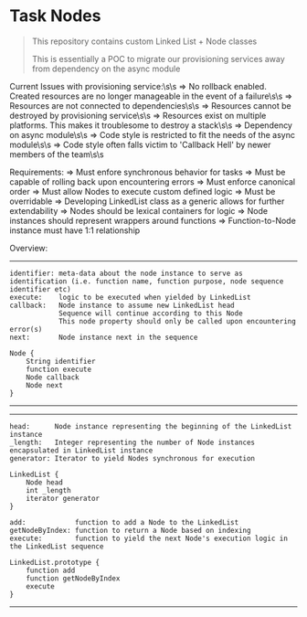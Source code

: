 <h1>Task Nodes</h1>

<blockquote>
<p>This repository contains custom Linked List + Node classes</p>
<p>This is essentially a POC to migrate our provisioning services away from dependency on the async module</p>
</blockquote>
Current Issues with provisioning service:\s\s
    => No rollback enabled. Created resources are no longer manageable in the event of a failure\s\s
        => Resources are not connected to dependencies\s\s
        => Resources cannot be destroyed by provisioning service\s\s
        => Resources exist on multiple platforms. This makes it troublesome to destroy a stack\s\s
    => Dependency on async module\s\s
        => Code style is restricted to fit the needs of the async module\s\s
        => Code style often falls victim to 'Callback Hell' by newer members of the team\s\s

Requirements:
    => Must enfore synchronous behavior for tasks
    => Must be capable of rolling back upon encountering errors
    => Must enforce canonical order
    => Must allow Nodes to execute custom defined logic
    => Must be overridable
        => Developing LinkedList class as a generic allows for further extendability
    => Nodes should be lexical containers for logic
        => Node instances should represent wrappers around functions
        => Function-to-Node instance must have 1:1 relationship

Overview:

***************************
    identifier: meta-data about the node instance to serve as identification (i.e. function name, function purpose, node sequence identifier etc)
    execute:    logic to be executed when yielded by LinkedList
    callback:   Node instance to assume new LinkedList head
                Sequence will continue according to this Node
                This node property should only be called upon encountering error(s)
    next:       Node instance next in the sequence

    Node {
        String identifier
        function execute
        Node callback
        Node next
    }

***************************
    

***************************
    head:      Node instance representing the beginning of the LinkedList instance
    _length:   Integer representing the number of Node instances encapsulated in LinkedList instance
    generator: Iterator to yield Nodes synchronous for execution

    LinkedList {
        Node head
        int _length
        iterator generator
    }

    add:            function to add a Node to the LinkedList
    getNodeByIndex: function to return a Node based on indexing
    execute:        function to yield the next Node's execution logic in the LinkedList sequence

    LinkedList.prototype {
        function add
        function getNodeByIndex
        execute
    }

***************************
